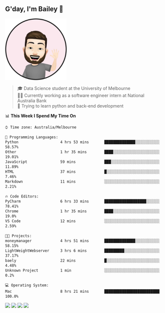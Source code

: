 ## G'day, I'm Bailey 👋

<img src="https://raw.githubusercontent.com/baely/baely/master/image.png" width="200px">

> 🎓 Data Science student at the University of Melbourne <br>
> 👨‍💻 Currently working as a software engineer intern  at National Australia Bank <br>
> 🌱 Trying to learn python and back-end development

<!--START_SECTION:waka-->
📊 **This Week I Spend My Time On** 

```text
⌚︎ Time zone: Australia/Melbourne

💬 Programming Languages: 
Python                   4 hrs 53 mins       ██████████████░░░░░░░░░░░   58.57% 
Other                    1 hr 35 mins        ████░░░░░░░░░░░░░░░░░░░░░   19.01% 
JavaScript               59 mins             ███░░░░░░░░░░░░░░░░░░░░░░   11.89% 
HTML                     37 mins             █░░░░░░░░░░░░░░░░░░░░░░░░   7.46% 
Markdown                 11 mins             ░░░░░░░░░░░░░░░░░░░░░░░░░   2.21%

🔥 Code Editors: 
PyCharm                  6 hrs 33 mins       ███████████████████░░░░░░   78.41% 
Chrome                   1 hr 35 mins        ████░░░░░░░░░░░░░░░░░░░░░   19.0% 
VS Code                  12 mins             ░░░░░░░░░░░░░░░░░░░░░░░░░   2.59%

🐱‍💻 Projects: 
moneymanager             4 hrs 51 mins       ██████████████░░░░░░░░░░░   58.15% 
LightWeightWebserver     3 hrs 6 mins        █████████░░░░░░░░░░░░░░░░   37.17% 
baely                    22 mins             █░░░░░░░░░░░░░░░░░░░░░░░░   4.48% 
Unknown Project          1 min               ░░░░░░░░░░░░░░░░░░░░░░░░░   0.2%

💻 Operating System: 
Mac                      8 hrs 21 mins       █████████████████████████   100.0%

```


<!--END_SECTION:waka-->

[<img height="40px" src="https://img.icons8.com/ios-filled/2x/linkedin.png">](https://linkedin.com/in/baileybutler1)
[<img height="40px" src="https://img.icons8.com/ios-filled/2x/github.png">](https://github.com/baely)
[<img height="40px" src="https://img.icons8.com/ios-filled/2x/salesforce.png">](https://trailblazer.me/id/baileybutler)
[<img height="40px" src="https://img.icons8.com/ios-filled/2x/instagram.png">](https://instagram.com/bae1y)
